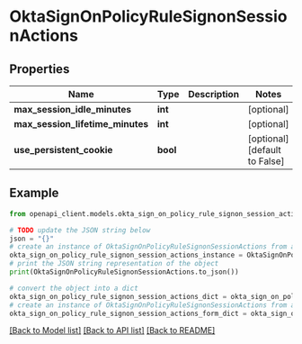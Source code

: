 # OktaSignOnPolicyRuleSignonSessionActions


## Properties

Name | Type | Description | Notes
------------ | ------------- | ------------- | -------------
**max_session_idle_minutes** | **int** |  | [optional] 
**max_session_lifetime_minutes** | **int** |  | [optional] 
**use_persistent_cookie** | **bool** |  | [optional] [default to False]

## Example

```python
from openapi_client.models.okta_sign_on_policy_rule_signon_session_actions import OktaSignOnPolicyRuleSignonSessionActions

# TODO update the JSON string below
json = "{}"
# create an instance of OktaSignOnPolicyRuleSignonSessionActions from a JSON string
okta_sign_on_policy_rule_signon_session_actions_instance = OktaSignOnPolicyRuleSignonSessionActions.from_json(json)
# print the JSON string representation of the object
print(OktaSignOnPolicyRuleSignonSessionActions.to_json())

# convert the object into a dict
okta_sign_on_policy_rule_signon_session_actions_dict = okta_sign_on_policy_rule_signon_session_actions_instance.to_dict()
# create an instance of OktaSignOnPolicyRuleSignonSessionActions from a dict
okta_sign_on_policy_rule_signon_session_actions_form_dict = okta_sign_on_policy_rule_signon_session_actions.from_dict(okta_sign_on_policy_rule_signon_session_actions_dict)
```
[[Back to Model list]](../README.md#documentation-for-models) [[Back to API list]](../README.md#documentation-for-api-endpoints) [[Back to README]](../README.md)


